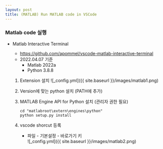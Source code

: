 ```yaml
---
layout: post
title: (MATLAB) Run MATLAB code in VSCode
---
```


### Matlab code 실행

- Matlab Interactive Terminal

  - https://github.com/apommel/vscode-matlab-interactive-terminal
  - 2022.04.07 기준
    - Matlab 2022a
    - Python 3.8.8

  1. Extension 설치
     ![_config.yml]({{ site.baseurl }}/images/matlab1.png)
  2. Version에 맞는 python 설치 (PATH에 추가)

  3. MATLAB Engine API for Python 설치 (관리자 권한 필요)

     ```
     cd "matlabroot\extern\engines\python"
     python setup.py install
     ```

  4. vscode shorcut 등록
     - 파일 - 기본설정 - 바로가기 키  
        ![_config.yml]({{ site.baseurl }}/images/matlab2.png)
